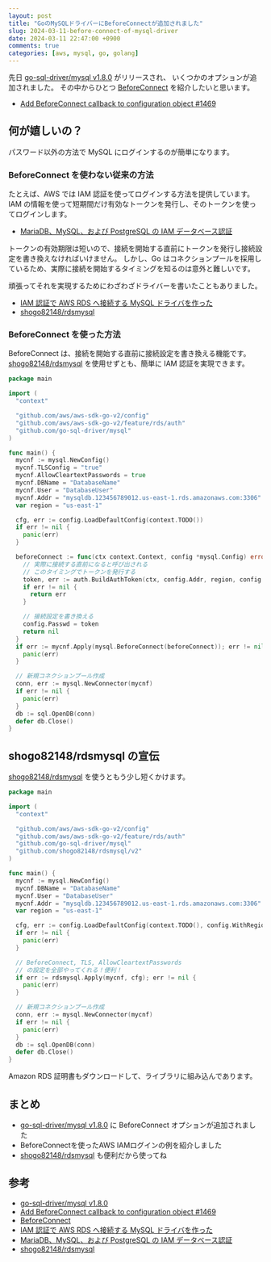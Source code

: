 ```yaml
---
layout: post
title: "GoのMySQLドライバーにBeforeConnectが追加されました"
slug: 2024-03-11-before-connect-of-mysql-driver
date: 2024-03-11 22:47:00 +0900
comments: true
categories: [aws, mysql, go, golang]
---
```


先日 [go-sql-driver/mysql v1.8.0](https://github.com/go-sql-driver/mysql/releases/tag/v1.8.0) がリリースされ、
いくつかのオプションが追加されました。
その中からひとつ [BeforeConnect](https://pkg.go.dev/github.com/go-sql-driver/mysql@v1.8.0#BeforeConnect) を紹介したいと思います。

- [Add BeforeConnect callback to configuration object #1469](https://github.com/go-sql-driver/mysql/pull/1469)

## 何が嬉しいの？

パスワード以外の方法で MySQL にログインするのが簡単になります。

### BeforeConnect を使わない従来の方法

たとえば、AWS では IAM 認証を使ってログインする方法を提供しています。
IAM の情報を使って短期間だけ有効なトークンを発行し、そのトークンを使ってログインします。

- [MariaDB、MySQL、および PostgreSQL の IAM データベース認証](https://docs.aws.amazon.com/ja_jp/AmazonRDS/latest/UserGuide/UsingWithRDS.IAMDBAuth.html)

トークンの有効期限は短いので、接続を開始する直前にトークンを発行し接続設定を書き換えなければいけません。
しかし、Go はコネクションプールを採用しているため、実際に接続を開始するタイミングを知るのは意外と難しいです。

頑張ってそれを実現するためにわざわざドライバーを書いたこともありました。

- [IAM 認証で AWS RDS へ接続する MySQL ドライバを作った](https://shogo82148.github.io/blog/2019/01/13/rdsmysql/)
- [shogo82148/rdsmysql](https://github.com/shogo82148/rdsmysql)

### BeforeConnect を使った方法

BeforeConnect は、接続を開始する直前に接続設定を書き換える機能です。
[shogo82148/rdsmysql](https://github.com/shogo82148/rdsmysql) を使用せずとも、簡単に IAM 認証を実現できます。

```go
package main

import (
  "context"

  "github.com/aws/aws-sdk-go-v2/config"
  "github.com/aws/aws-sdk-go-v2/feature/rds/auth"
  "github.com/go-sql-driver/mysql"
)

func main() {
  mycnf := mysql.NewConfig()
  mycnf.TLSConfig = "true"
  mycnf.AllowCleartextPasswords = true
  mycnf.DBName = "DatabaseName"
  mycnf.User = "DatabaseUser"
  mycnf.Addr = "mysqldb.123456789012.us-east-1.rds.amazonaws.com:3306"
  var region = "us-east-1"

  cfg, err := config.LoadDefaultConfig(context.TODO())
  if err != nil {
    panic(err)
  }

  beforeConnect := func(ctx context.Context, config *mysql.Config) error {
    // 実際に接続する直前になると呼び出される
    // このタイミングでトークンを発行する
    token, err := auth.BuildAuthToken(ctx, config.Addr, region, config.User, cfg.Credentials)
    if err != nil {
      return err
    }

    // 接続設定を書き換える
    config.Passwd = token
    return nil
  }
  if err := mycnf.Apply(mysql.BeforeConnect(beforeConnect)); err != nil {
    panic(err)
  }

  // 新規コネクションプール作成
  conn, err := mysql.NewConnector(mycnf)
  if err != nil {
    panic(err)
  }
  db := sql.OpenDB(conn)
  defer db.Close()
}
```

## shogo82148/rdsmysql の宣伝

[shogo82148/rdsmysql](https://github.com/shogo82148/rdsmysql) を使うともう少し短くかけます。

```go
package main

import (
  "context"

  "github.com/aws/aws-sdk-go-v2/config"
  "github.com/aws/aws-sdk-go-v2/feature/rds/auth"
  "github.com/go-sql-driver/mysql"
  "github.com/shogo82148/rdsmysql/v2"
)

func main() {
  mycnf := mysql.NewConfig()
  mycnf.DBName = "DatabaseName"
  mycnf.User = "DatabaseUser"
  mycnf.Addr = "mysqldb.123456789012.us-east-1.rds.amazonaws.com:3306"
  var region = "us-east-1"

  cfg, err := config.LoadDefaultConfig(context.TODO(), config.WithRegion(region))
  if err != nil {
    panic(err)
  }

  // BeforeConnect, TLS, AllowCleartextPasswords
  // の設定を全部やってくれる！便利！
  if err := rdsmysql.Apply(mycnf, cfg); err != nil {
    panic(err)
  }

  // 新規コネクションプール作成
  conn, err := mysql.NewConnector(mycnf)
  if err != nil {
    panic(err)
  }
  db := sql.OpenDB(conn)
  defer db.Close()
}
```

Amazon RDS 証明書もダウンロードして、ライブラリに組み込んであります。

## まとめ

- [go-sql-driver/mysql v1.8.0](https://github.com/go-sql-driver/mysql/releases/tag/v1.8.0) に BeforeConnect オプションが追加されました
- BeforeConnectを使ったAWS IAMログインの例を紹介しました
- [shogo82148/rdsmysql](https://github.com/shogo82148/rdsmysql) も便利だから使ってね

## 参考

- [go-sql-driver/mysql v1.8.0](https://github.com/go-sql-driver/mysql/releases/tag/v1.8.0)
- [Add BeforeConnect callback to configuration object #1469](https://github.com/go-sql-driver/mysql/pull/1469)
- [BeforeConnect](https://pkg.go.dev/github.com/go-sql-driver/mysql@v1.8.0#BeforeConnect)
- [IAM 認証で AWS RDS へ接続する MySQL ドライバを作った](https://shogo82148.github.io/blog/2019/01/13/rdsmysql/)
- [MariaDB、MySQL、および PostgreSQL の IAM データベース認証](https://docs.aws.amazon.com/ja_jp/AmazonRDS/latest/UserGuide/UsingWithRDS.IAMDBAuth.html)
- [shogo82148/rdsmysql](https://github.com/shogo82148/rdsmysql)
